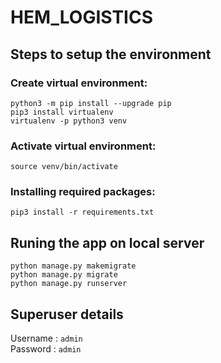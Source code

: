 # HEM_LOGISTICS

## Steps to setup the environment

### Create virtual environment:

`python3 -m pip install --upgrade pip` <br />
`pip3 install virtualenv` <br />
`virtualenv -p python3 venv` <br />

### Activate virtual environment:

`source venv/bin/activate`

### Installing required packages:

`pip3 install -r requirements.txt`

## Runing the app on local server

`python manage.py makemigrate` <br />
`python manage.py migrate` <br />
`python manage.py runserver` <br />

## Superuser details

Username : `admin` <br />
Password : `admin` <br />